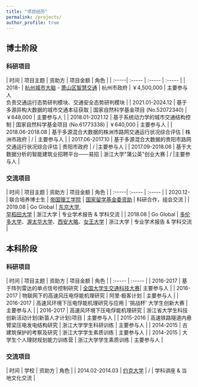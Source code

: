 ```yaml
---
title: "项目经历"
permalink: /projects/
author_profile: true
---
```




## 博士阶段


### 科研项目

| 时间 | 项目主题 | 资助方 | 项目金额 | 角色 |
| :-----| :----- | :----- | :----- |
| 2018- | [杭州城市大脑](https://hzcitybrain.hangzhou.gov.cn/#/) - [萧山区智慧交通](http://www.xiaoshan.gov.cn/art/2019/6/5/art_1302903_34474561.html) <!-- [杭州城市大脑](https://kaimaoge.github.io/) (杭州市城市大脑-萧山区交通小脑- ） --> | 杭州市政府 | ￥4,500,000 | 主要参与人<br>负责交通运行态势研判模块、交通安全态势研判模块 |
| 2021.01-2024.12 | 基于多源异构大数据的城市交通本征获取 | 国家自然科学基金项目 (No.52072340) | ￥648,000 | 主要参与人 |
| 2018.01-2021.12 | 基于系统动力学的城市交通结构控制 | 国家自然科学基金项目 (No.61773338) | ￥640,000 | 主要参与人 |
| 2018.06-2018.08 | 基于多源混合大数据的株洲市路网交通运行状况综合评估 | 株洲市政府 | / | 主要参与人 |
| 2017.06-2017.10 | 基于多源混合大数据的贵阳市路网交通运行状况综合评估 | 贵阳市政府 | / |主要参与人 |
| 2017.09-2018.06 | 基于大数据分析的智能建筑业招聘平台——易招 | 浙江大学"蒲公英"创业大赛 | / |主要参与人 |



### 交流项目

| 时间 | 项目主题 | 资助方 | 项目金额 | 角色 |
| :-----| :----- | :----- |
| 2020.12- | 联合培养博士生 | [帝国理工学院](https://www.imperial.ac.uk) | [国家留学基金委资助](https://www.csc.edu.cn) | 科研合作，组会交流 |
| 2019.08 | Go Global | [东京大学](https://www.u-tokyo.ac.jp/ja/index.html), <br> [早稻田大学](https://www.waseda.jp/top/) | 浙江大学 | 专业学术报告 & 学科交流 |
| 2018.08  | Go Global | [多伦多大学](https://www.utoronto.ca)、[渥太华大学](https://www.uottawa.ca/en)、[西安大略](https://www.uwo.ca)、[女王大学](https://www.queensu.ca) | 浙江大学 | 专业学术报告 & 学科交流 |


## 本科阶段

### 科研项目

| 时间 | 项目主题 | 资助方 | 项目金额 | 角色 |
| :----- | :----- |
| 2016-2017 | 基于阵列雷达的单点信号控制研究 | [全国大学生交通科技大赛](http://www.nactrans.com.cn)| 主要参与人 |
| 2016-2017 | 物联网下的高速风压电俘能机理研究 | 阿里·极客计划 | 主要参与人 |
| 2016-2017 | 高速风环境下压电俘能机理研究与应用 | '挑战杯' 大学生创新大赛 | 主要参与人 |
| 2016-2017 | 高速风环境下压电俘能机理研究 | 浙江省大学生科技创新活动计划(新苗人才计划)项目 | 主要参与人 |
| 2015-2016 | 高速铁路隧道内悬臂梁压电发电结构研究 | 浙江大学学生科研训练 | 主要参与人 |
| 2014-2015 | 古建筑保护的考察及研究 | 浙江大学学生素质训练 | 主要参与人 |
| 2014-2015 | 大学生个人理财规划能力训练营 | 浙江大学学生素质训练 | 主要参与人 |


### 交流项目

| 时间 | 学校 | 资助方 | 角色 |
| 2014.02-2014.03 | [约克大学](https://www.york.ac.uk) | / | 学科讲座 & 当地文化交流 |








